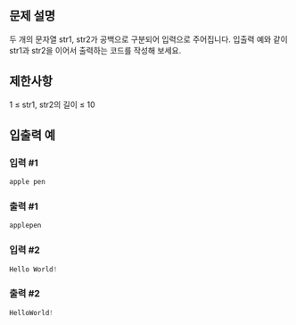 ## 문제 설명
두 개의 문자열 str1, str2가 공백으로 구분되어 입력으로 주어집니다.
입출력 예와 같이 str1과 str2을 이어서 출력하는 코드를 작성해 보세요.

## 제한사항
1 ≤ str1, str2의 길이 ≤ 10

## 입출력 예
### 입력 #1
```python
apple pen
```
### 출력 #1
```python
applepen
```

### 입력 #2
```python
Hello World!
```
### 출력 #2
```python
HelloWorld!
```